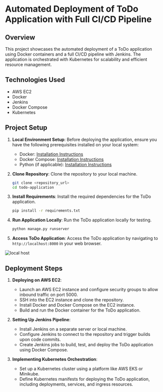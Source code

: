 # Automated Deployment of ToDo Application with Full CI/CD Pipeline

## Overview
This project showcases the automated deployment of a ToDo application using Docker containers and a full CI/CD pipeline with Jenkins. The application is orchestrated with Kubernetes for scalability and efficient resource management.

## Technologies Used
- AWS EC2
- Docker
- Jenkins
- Docker Compose
- Kubernetes

## Project Setup
1. **Local Environment Setup**: Before deploying the application, ensure you have the following prerequisites installed on your local system:
    - Docker: [Installation Instructions](https://docs.docker.com/get-docker/)
    - Docker Compose: [Installation Instructions](https://docs.docker.com/compose/install/)
    - Python (if applicable): [Installation Instructions](https://www.python.org/downloads/)

2. **Clone Repository**: Clone the repository to your local machine.
    ```bash
    git clone <repository_url>
    cd todo-application
    ```

3. **Install Requirements**: Install the required dependencies for the ToDo application.
    ```bash
    pip install -r requirements.txt
    ```

4. **Run Application Locally**: Run the ToDo application locally for testing.
    ```bash
    python manage.py runserver
    ```

5. **Access ToDo Application**: Access the ToDo application by navigating to `http://localhost:8000` in your web browser.

![local host](https://github.com/ShayanTofique/django-todo-CICD-Project/assets/93067602/9f74349e-612e-4ce5-afdc-1a42af668380)

## Deployment Steps
1. **Deploying on AWS EC2**:
    - Launch an AWS EC2 instance and configure security groups to allow inbound traffic on port 5000.
    - SSH into the EC2 instance and clone the repository.
    - Install Docker and Docker Compose on the EC2 instance.
    - Build and run the Docker container for the ToDo application.

2. **Setting Up Jenkins Pipeline**:
    - Install Jenkins on a separate server or local machine.
    - Configure Jenkins to connect to the repository and trigger builds upon code commits.
    - Create Jenkins jobs to build, test, and deploy the ToDo application using Docker Compose.

3. **Implementing Kubernetes Orchestration**:
    - Set up a Kubernetes cluster using a platform like AWS EKS or Minikube.
    - Define Kubernetes manifests for deploying the ToDo application, including deployments, services, and ingress resources.
